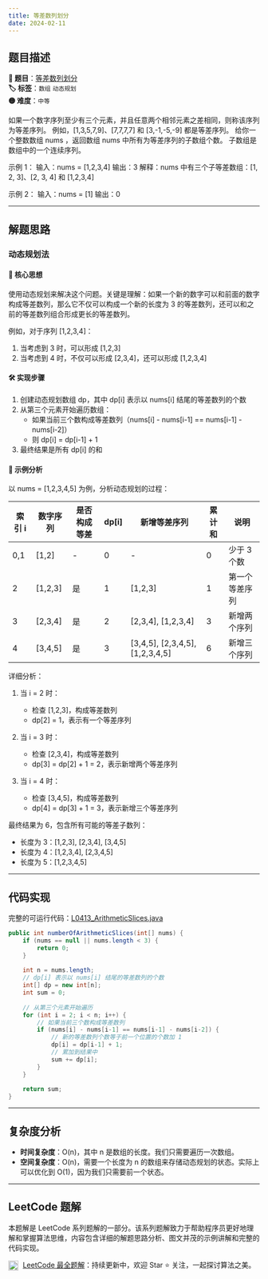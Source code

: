 ```yaml
---
title: 等差数列划分
date: 2024-02-11
---
```


## 题目描述

**🔗 题目**：[等差数列划分](https://leetcode.cn/problems/arithmetic-slices/description/)  
**🏷️ 标签**：`数组` `动态规划`  
**🟡 难度**：`中等`  

如果一个数字序列至少有三个元素，并且任意两个相邻元素之差相同，则称该序列为等差序列。
例如，[1,3,5,7,9]、[7,7,7,7] 和 [3,-1,-5,-9] 都是等差序列。
给你一个整数数组 nums ，返回数组 nums 中所有为等差序列的子数组个数。
子数组是数组中的一个连续序列。

示例 1：
输入：nums = [1,2,3,4]
输出：3
解释：nums 中有三个子等差数组：[1, 2, 3]、[2, 3, 4] 和 [1,2,3,4]

示例 2：
输入：nums = [1]
输出：0

---

## 解题思路

### 动态规划法

#### 📝 核心思想
使用动态规划来解决这个问题。关键是理解：如果一个新的数字可以和前面的数字构成等差数列，那么它不仅可以构成一个新的长度为 3 的等差数列，还可以和之前的等差数列组合形成更长的等差数列。

例如，对于序列 [1,2,3,4]：
1. 当考虑到 3 时，可以形成 [1,2,3]
2. 当考虑到 4 时，不仅可以形成 [2,3,4]，还可以形成 [1,2,3,4]

#### 🛠️ 实现步骤
1. 创建动态规划数组 dp，其中 dp[i] 表示以 nums[i] 结尾的等差数列的个数
2. 从第三个元素开始遍历数组：
   - 如果当前三个数构成等差数列（nums[i] - nums[i-1] == nums[i-1] - nums[i-2]）
   - 则 dp[i] = dp[i-1] + 1
3. 最终结果是所有 dp[i] 的和

#### 🧩 示例分析
以 nums = [1,2,3,4,5] 为例，分析动态规划的过程：

| 索引 i | 数字序列 | 是否构成等差 | dp[i] | 新增等差序列 | 累计和 | 说明 |
|-------|---------|------------|-------|-------------|--------|------|
| 0,1 | [1,2] | - | 0 | - | 0 | 少于 3 个数 |
| 2 | [1,2,3] | 是 | 1 | [1,2,3] | 1 | 第一个等差序列 |
| 3 | [2,3,4] | 是 | 2 | [2,3,4], [1,2,3,4] | 3 | 新增两个序列 |
| 4 | [3,4,5] | 是 | 3 | [3,4,5], [2,3,4,5], [1,2,3,4,5] | 6 | 新增三个序列 |

详细分析：
1. 当 i = 2 时：
   - 检查 [1,2,3]，构成等差数列
   - dp[2] = 1，表示有一个等差序列
   
2. 当 i = 3 时：
   - 检查 [2,3,4]，构成等差数列
   - dp[3] = dp[2] + 1 = 2，表示新增两个等差序列
   
3. 当 i = 4 时：
   - 检查 [3,4,5]，构成等差数列
   - dp[4] = dp[3] + 1 = 3，表示新增三个等差序列

最终结果为 6，包含所有可能的等差子数列：
- 长度为 3：[1,2,3], [2,3,4], [3,4,5]
- 长度为 4：[1,2,3,4], [2,3,4,5]
- 长度为 5：[1,2,3,4,5]

---

## 代码实现

完整的可运行代码：[L0413_ArithmeticSlices.java](../src/main/java/L0413_ArithmeticSlices.java)

```java
public int numberOfArithmeticSlices(int[] nums) {
    if (nums == null || nums.length < 3) {
        return 0;
    }
    
    int n = nums.length;
    // dp[i] 表示以 nums[i] 结尾的等差数列的个数
    int[] dp = new int[n];
    int sum = 0;
    
    // 从第三个元素开始遍历
    for (int i = 2; i < n; i++) {
        // 如果当前三个数构成等差数列
        if (nums[i] - nums[i-1] == nums[i-1] - nums[i-2]) {
            // 新的等差数列个数等于前一个位置的个数加 1
            dp[i] = dp[i-1] + 1;
            // 累加到结果中
            sum += dp[i];
        }
    }
    
    return sum;
}
```

---

## 复杂度分析

- **时间复杂度**：O(n)，其中 n 是数组的长度。我们只需要遍历一次数组。
- **空间复杂度**：O(n)，需要一个长度为 n 的数组来存储动态规划的状态。实际上可以优化到 O(1)，因为我们只需要前一个状态。

---

## LeetCode 题解

本题解是 LeetCode 系列题解的一部分。该系列题解致力于帮助程序员更好地理解和掌握算法思维，内容包含详细的解题思路分析、图文并茂的示例讲解和完整的代码实现。

<img src="https://github.githubassets.com/images/modules/logos_page/GitHub-Mark.png" alt="GitHub" width="20" style="vertical-align: middle; margin-right: 5px"> [LeetCode 最全题解](https://github.com/LjyYano/LeetCode)：持续更新中，欢迎 Star ⭐️ 关注，一起探讨算法之美。 